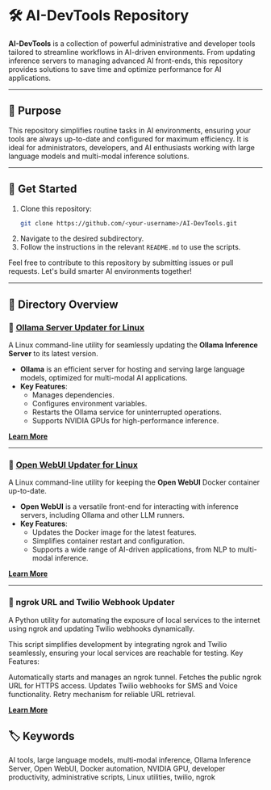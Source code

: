 # 🛠️ AI-DevTools Repository 

**AI-DevTools** is a collection of powerful administrative and developer tools tailored to streamline workflows in AI-driven environments. From updating inference servers to managing advanced AI front-ends, this repository provides solutions to save time and optimize performance for AI applications.

---


## 🎯 Purpose
This repository simplifies routine tasks in AI environments, ensuring your tools are always up-to-date and configured for maximum efficiency. It is ideal for administrators, developers, and AI enthusiasts working with large language models and multi-modal inference solutions.

---

## 🚀 Get Started
1. Clone this repository:  
   ```bash
   git clone https://github.com/<your-username>/AI-DevTools.git
   ```
2. Navigate to the desired subdirectory.
3. Follow the instructions in the relevant `README.md` to use the scripts.

Feel free to contribute to this repository by submitting issues or pull requests. Let's build smarter AI environments together!

---

## 📂 Directory Overview

### 🔄 [Ollama Server Updater for Linux](./ollama-server-updater-linux)
A Linux command-line utility for seamlessly updating the **Ollama Inference Server** to its latest version. 

- **Ollama** is an efficient server for hosting and serving large language models, optimized for multi-modal AI applications.
- **Key Features**:
  - Manages dependencies.
  - Configures environment variables.
  - Restarts the Ollama service for uninterrupted operations.
  - Supports NVIDIA GPUs for high-performance inference.

**[Learn More](./ollama-server-updater-linux/README.md)**

---

### 🔄 [Open WebUI Updater for Linux](./open-webui-updater-linux)
A Linux command-line utility for keeping the **Open WebUI** Docker container up-to-date.

- **Open WebUI** is a versatile front-end for interacting with inference servers, including Ollama and other LLM runners.
- **Key Features**:
  - Updates the Docker image for the latest features.
  - Simplifies container restart and configuration.
  - Supports a wide range of AI-driven applications, from NLP to multi-modal inference.

**[Learn More](./open-webui-updater-linux/README.md)**

---

### 🔄 ngrok URL and Twilio Webhook Updater
A Python utility for automating the exposure of local services to the internet using ngrok and updating Twilio webhooks dynamically.

This script simplifies development by integrating ngrok and Twilio seamlessly, ensuring your local services are reachable for testing.
Key Features:

Automatically starts and manages an ngrok tunnel.
Fetches the public ngrok URL for HTTPS access.
Updates Twilio webhooks for SMS and Voice functionality.
Retry mechanism for reliable URL retrieval.

**[Learn More](./ngrok-url-twilio-webhook-updater/README.md)**

## 🏷️ Keywords
AI tools, large language models, multi-modal inference, Ollama Inference Server, Open WebUI, Docker automation, NVIDIA GPU, developer productivity, administrative scripts, Linux utilities, twilio, ngrok
